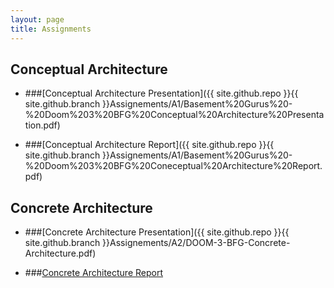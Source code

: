 ```yaml
---
layout: page
title: Assignments
---
```


## Conceptual Architecture

* ###[Conceptual Architecture Presentation]({{ site.github.repo }}{{ site.github.branch }}Assignements/A1/Basement%20Gurus%20-%20Doom%203%20BFG%20Conceptual%20Architecture%20Presentation.pdf)

* ###[Conceptual Architecture Report]({{ site.github.repo }}{{ site.github.branch }}Assignements/A1/Basement%20Gurus%20-%20Doom%203%20BFG%20Coneceptual%20Architecture%20Report.pdf)

## Concrete Architecture

* ###[Concrete Architecture Presentation]({{ site.github.repo }}{{ site.github.branch }}Assignements/A2/DOOM-3-BFG-Concrete-Architecture.pdf)

* ###[Concrete Architecture Report]()

